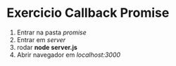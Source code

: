 # Exercicio Callback Promise

1. Entrar na pasta *promise* 
2. Entrar em *server*
3. rodar **node server.js**
4. Abrir navegador em *localhost:3000*